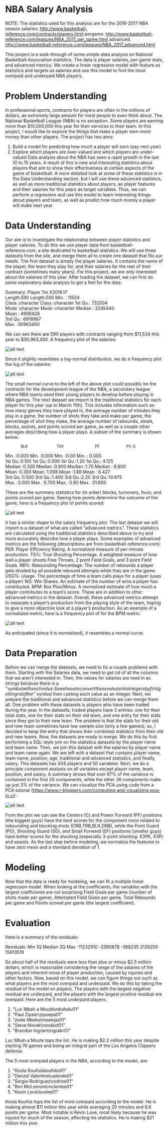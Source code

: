 # NBA Salary Analysis
NOTE: The statistics used for this analysis are for the 2016-2017 NBA season
salaries: http://www.basketball-reference.com/contracts/players.html
pergame: http://www.basketball-reference.com/leagues/NBA_2017_per_game.html
advanced: http://www.basketball-reference.com/leagues/NBA_2017_advanced.html

This project is a walk-through of some simple data analysis on National Basketball Association statistics. 
The data is player salaries, per-game stats, and advanced metrics.
We create a linear regression model with feature as statistics and targets as salaries and use this model to find the most overpaid and underpaid NBA players.


# Problem Understanding
In professional sports, contracts for players are often in the millions of dollars, an extremely large amount for most people to even think about. The National Basketball League (NBA) is no exception. Some players are earning more than $10,000,000 this year for their services to their team. 
In this project, I would like to explore the things that make a player earn more money than other players. The project has two aims:
1.	Build a model for predicting how much a player will earn (say next year)
2.	Explore which players are over-valued and which players are under-valued
Data analysis about the NBA has seen a rapid growth in the last 10 to 15 years. A result of this is new and interesting statistics about players that aim to show their effectiveness at certain aspects of the game of basketball. A more detailed look at some of these statistics is in the Data Understanding section, but I will use these advanced statistics, as well as more traditional statistics about players, as player features and their salaries for this years as target variables. Thus, we can perform a regression and use this model to learn interesting things about players and team, as well as predict how much money a player will make next year. 

# Data Understanding
Our aim is to investigate the relationship between player statistics and player salaries. To do this we use player data from basketball-reference.com, a site dedicated to basketball statistics. We will use three datasets from the site, and merge them all to create one dataset that fits our needs. 
The first dataset is simply the player salaries. It contains the name of the player, the team they play for, and their salaries for the rest of their contract (sometimes many years). For this project, we are only interested about the salaries of this year. After loading the dataset, we can first do some exploratory data analysis to get a feel for the data:

Summary: 
    Player               Tm               X2016.17       
 Length:590         Length:590         Min.   :   11534  
 Class :character   Class :character   1st Qu.:  732504  
 Mode  :character   Mode  :character   Median : 2245440  
                                       Mean   : 4996426  
                                       3rd Qu.: 6916667  
                                       Max.   :30963450

We can see there are 590 players with contracts ranging from $11,534 this year to $30,963,450.
A frequency plot of the salaries:

 ![alt text](https://cloud.githubusercontent.com/assets/11395913/25955896/b3545bf4-366a-11e7-9520-da0123ff00b8.png)
 
Since it slightly resembles a log-normal distribution, we do a frequency plot the log of the salaries:

 ![alt text](https://cloud.githubusercontent.com/assets/11395913/25955914/ba467686-366a-11e7-8d8c-2fa52219ab3c.png)
 
The small normal curve to the left of the above plot could possibly be the contracts for the development league of the NBA, a secondary league where NBA teams send their young players to develop before playing in NBA games. 
The next dataset we import is the traditional statistics for each player for this year (up to March 11th). This includes information such as how many games they have played in, the average number of minutes they play in a game, the number of shots they take and make per game, the percentage of shot they make, the average number of rebounds, steals, blocks, assists, and points scored per game, as well as a couple other averages describing how a player plays. A subset of the summary is shown below:

           BLK             TOV              PF            PS.G       
 Min.   :0.000       Min.   :0.000      Min.   :0.00   Min.   : 0.000  
 1st Qu.:0.100      1st Qu.:0.500       1st Qu.:1.20   1st Qu.: 4.125  
 Median :0.300      Median :0.900       Median :1.70   Median : 6.800  
 Mean   :0.393      Mean   :1.098       Mean   :1.68   Mean   : 8.427  
 3rd Qu.:0.500      3rd Qu.:1.400       3rd Qu.:2.20   3rd Qu.:10.975  
 Max.   :3.000      Max.   :5.700       Max.   :3.90   Max.   :31.600
 
These are the summary statistics for (in order) blocks, turnovers, fouls, and points scored per game. Seeing how points determine the outcome of the game, here is a frequency plot of points scored:

 ![alt text](https://cloud.githubusercontent.com/assets/11395913/26002130/eafd2d00-372e-11e7-8e35-a05cc6b8953e.png)
 
It has a similar shape to the salary frequency plot. 
The last dataset we will import is a dataset of what are called “advanced metrics”. These statistics are calculated using the traditional statistics described above to try and more accurately describe how a player plays. Some examples of advanced metrics are the following (descriptions are from basketball-reference.com):
PER: Player Efficiency Rating. A normalized measure of per-minute production.
TS%: True Shooting Percentage. A weighted measure of how well a player shoots Free Throws, 2 point Field Goals, and 3 point Field Goals.
RB%: Rebounding Percentage. The number of rebounds a player gets divided by all possible rebound attempts while they are in the game.
USG%: Usage. The percentage of time a team calls plays for a player (uses a player)
WS: Win Shares. An estimate of the number of wins a player has contributed.
BPM: Box Plus/Minus. A normalized estimate of how much a player contributes to a team’s score.
These are in addition to other advanced metrics in the dataset. Overall, these advanced metrics attempt to separate a player’s production from the playing style of the team, hoping to give a more objective look at a player’s production. 
As an example of a normalized metric, here is a frequency plot of for the BPM metric:

 ![alt text](https://cloud.githubusercontent.com/assets/11395913/26002178/21a27e0a-372f-11e7-894a-100adf3ec161.png)
 
As anticipated (since it is normalized), it resembles a normal curve. 
# Data Preparation
Before we can merge the datasets, we need to fix a couple problems with them. Starting with the Salaries data, we need to get rid of all the columns that we aren’t interested in. Then, the values for salaries are read in as strings because there is a ‘$’ symbol with each value. So we have to convert these values into integers by first getting rid of the ‘$’ symbol then casting each value as an integer. 
Next, we prepare the traditional and advanced statistics before we can merge them all. One problem with these datasets is players who have been traded during the year. In the datasets, traded players have 3 entries: one for their total stats, one for their stats on their old team, and one entry for their stats since they got to their new team. The problem is that the stats for their old and new team sometimes have low sample size (only a few games); so, I decided to keep the entry that shows their combined statistics from their old and new teams. 
Now, the datasets are ready to merge. We do this by first performing a SQL-style join on the statistics datasets by the player name and team name. Then, we join this dataset with the salaries by player name and team name again. We are left with a dataset that contains player name, team name, position, age, traditional and advanced statistics, and finally, salary. This datasets has 434 players and 50 variables. 
Next, we do a principle component analysis on all variables except player name, team, position, and salary. A summary shows that over 97% of the variance is contained in the first 20 components, while the other 26 components make up just 3% of the variance. We can visualize the PCA using code from a PCA tutorial (https://www.r-bloggers.com/computing-and-visualizing-pca-in-r/):

 ![alt text](https://cloud.githubusercontent.com/assets/11395913/26002248/595579f6-372f-11e7-94fa-329a4351a888.png)
 
From the plot we can see the Centers (C) and Power Forward (PF) positions (the biggest guys) have the best scores for the component more related to rebounding and blocking shots (ORB,TRB,BLK,DRB), while the Point Guard (PG), Shooting Guard (SG), and Small Forward (SF) positions (smaller guys) have better scores for the shooting (especially 3-point shooting: X3PA, X3P) and assists. 
As the last step before modeling, we normalize the features to have zero mean and a standard deviation of 1.
# Modeling
Now that the data is ready for modeling, we can fit a multiple linear regression model. When looking at the coefficients, the variables with the largest coefficients are not surprising Field Goals per game (number of shots made per game), Attempted Field Goals per game, Total Rebounds per game and Points scored per game (the largest coefficient).
# Evaluation
Here is a summary of the residuals:

Residuals:
      Min        1Q    Median        3Q       Max 
-11232910  -2390878   -368235   2126205  15913519 

So about half of the residuals were less than plus or minus $2.5 million dollars, which is reasonable considering the range of the salaries of the players and inherent noise of player production, caused by injuries and other factors.
Now, based on this model, we can figure things out such as what players are the most overpaid and underpaid. We do this by taking the residual of the model on players. The players with the largest negative residual are underpaid, and the players with the largest positive residual are overpaid. Here are the 5 most underpaid players:

1. "Luc Mbah a Moute\\mbahalu01"      
2. "Paul Zipser\\zipsepa01" 
3. "Jodie Meeks\\meeksjo01"      
4. "Steve Novak\\novakst01" 
5. "Brandon Ingram\\ingrabr01"
    
Luc Mbah a Moute tops the list. He is making $2.2 million this year despite starting 76 games and being an integral part of the Los Angelos Clippers defense.

The 5 most overpaid players in the NBA, according to the model, are: 

1. "Kosta Koufos\\koufoko01" 
2. "Denzel Valentine\\valende01" 
3. "Sergio Rodriguez\\rodrise01"     
4. "Ben McLemore\\mclembe01" 
5. "Kevin Love\\loveke01" 

Kosta Koufos tops the list of most overpaid according to the model. He is making almost $11 million this year while averaging 20 minutes and 6.6 points per game. Most notable is Kevin Love, most likely because he was injured for much of the season, affecting his statistics. He is making $21 million this year.


